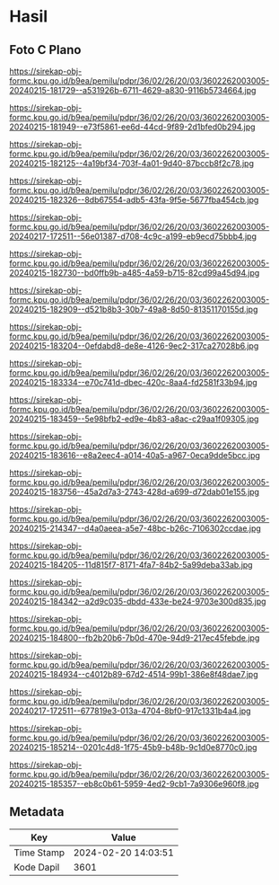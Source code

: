 # Hasil

## Foto C Plano

https://sirekap-obj-formc.kpu.go.id/b9ea/pemilu/pdpr/36/02/26/20/03/3602262003005-20240215-181729--a531926b-6711-4629-a830-9116b5734664.jpg

https://sirekap-obj-formc.kpu.go.id/b9ea/pemilu/pdpr/36/02/26/20/03/3602262003005-20240215-181949--e73f5861-ee6d-44cd-9f89-2d1bfed0b294.jpg

https://sirekap-obj-formc.kpu.go.id/b9ea/pemilu/pdpr/36/02/26/20/03/3602262003005-20240215-182125--4a19bf34-703f-4a01-9d40-87bccb8f2c78.jpg

https://sirekap-obj-formc.kpu.go.id/b9ea/pemilu/pdpr/36/02/26/20/03/3602262003005-20240215-182326--8db67554-adb5-43fa-9f5e-5677fba454cb.jpg

https://sirekap-obj-formc.kpu.go.id/b9ea/pemilu/pdpr/36/02/26/20/03/3602262003005-20240217-172511--56e01387-d708-4c9c-a199-eb9ecd75bbb4.jpg

https://sirekap-obj-formc.kpu.go.id/b9ea/pemilu/pdpr/36/02/26/20/03/3602262003005-20240215-182730--bd0ffb9b-a485-4a59-b715-82cd99a45d94.jpg

https://sirekap-obj-formc.kpu.go.id/b9ea/pemilu/pdpr/36/02/26/20/03/3602262003005-20240215-182909--d521b8b3-30b7-49a8-8d50-81351170155d.jpg

https://sirekap-obj-formc.kpu.go.id/b9ea/pemilu/pdpr/36/02/26/20/03/3602262003005-20240215-183204--0efdabd8-de8e-4126-9ec2-317ca27028b6.jpg

https://sirekap-obj-formc.kpu.go.id/b9ea/pemilu/pdpr/36/02/26/20/03/3602262003005-20240215-183334--e70c741d-dbec-420c-8aa4-fd2581f33b94.jpg

https://sirekap-obj-formc.kpu.go.id/b9ea/pemilu/pdpr/36/02/26/20/03/3602262003005-20240215-183459--5e98bfb2-ed9e-4b83-a8ac-c29aa1f09305.jpg

https://sirekap-obj-formc.kpu.go.id/b9ea/pemilu/pdpr/36/02/26/20/03/3602262003005-20240215-183616--e8a2eec4-a014-40a5-a967-0eca9dde5bcc.jpg

https://sirekap-obj-formc.kpu.go.id/b9ea/pemilu/pdpr/36/02/26/20/03/3602262003005-20240215-183756--45a2d7a3-2743-428d-a699-d72dab01e155.jpg

https://sirekap-obj-formc.kpu.go.id/b9ea/pemilu/pdpr/36/02/26/20/03/3602262003005-20240215-214347--d4a0aeea-a5e7-48bc-b26c-7106302ccdae.jpg

https://sirekap-obj-formc.kpu.go.id/b9ea/pemilu/pdpr/36/02/26/20/03/3602262003005-20240215-184205--11d815f7-8171-4fa7-84b2-5a99deba33ab.jpg

https://sirekap-obj-formc.kpu.go.id/b9ea/pemilu/pdpr/36/02/26/20/03/3602262003005-20240215-184342--a2d9c035-dbdd-433e-be24-9703e300d835.jpg

https://sirekap-obj-formc.kpu.go.id/b9ea/pemilu/pdpr/36/02/26/20/03/3602262003005-20240215-184800--fb2b20b6-7b0d-470e-94d9-217ec45febde.jpg

https://sirekap-obj-formc.kpu.go.id/b9ea/pemilu/pdpr/36/02/26/20/03/3602262003005-20240215-184934--c4012b89-67d2-4514-99b1-386e8f48dae7.jpg

https://sirekap-obj-formc.kpu.go.id/b9ea/pemilu/pdpr/36/02/26/20/03/3602262003005-20240217-172511--677819e3-013a-4704-8bf0-917c1331b4a4.jpg

https://sirekap-obj-formc.kpu.go.id/b9ea/pemilu/pdpr/36/02/26/20/03/3602262003005-20240215-185214--0201c4d8-1f75-45b9-b48b-9c1d0e8770c0.jpg

https://sirekap-obj-formc.kpu.go.id/b9ea/pemilu/pdpr/36/02/26/20/03/3602262003005-20240215-185357--eb8c0b61-5959-4ed2-9cb1-7a9306e960f8.jpg


## Metadata

| Key        | Value               |
| ---------- | ------------------- |
| Time Stamp | 2024-02-20 14:03:51 |
| Kode Dapil | 3601                |



